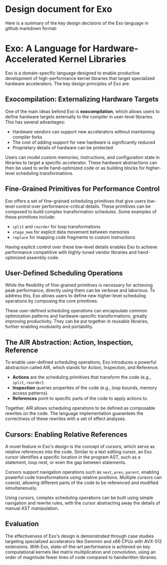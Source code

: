 # Design document for Exo

Here is a summary of the key design decisions of the Exo language in github markdown format:

# Exo: A Language for Hardware-Accelerated Kernel Libraries

Exo is a domain-specific language designed to enable productive development of high-performance kernel libraries that target specialized hardware accelerators. The key design principles of Exo are:

## Exocompilation: Externalizing Hardware Targets

One of the main ideas behind Exo is **exocompilation**, which allows users to define hardware targets externally to the compiler in user-level libraries. This has several advantages:

- Hardware vendors can support new accelerators without maintaining compiler forks
- The cost of adding support for new hardware is significantly reduced
- Proprietary details of hardware can be protected

Users can model custom memories, instructions, and configuration state in libraries to target a specific accelerator. These hardware abstractions can then be used to write hand-optimized code or as building blocks for higher-level scheduling transformations.

## Fine-Grained Primitives for Performance Control

Exo offers a set of fine-grained scheduling primitives that give users low-level control over performance-critical details. These primitives can be composed to build complex transformation schedules. Some examples of these primitives include:

- `split` and `reorder` for loop transformations
- `stage_mem` for explicit data movement between memories
- `replace` for mapping code fragments to custom instructions

Having explicit control over these low-level details enables Exo to achieve performance competitive with highly-tuned vendor libraries and hand-optimized assembly code.

## User-Defined Scheduling Operations

While the flexibility of fine-grained primitives is necessary for achieving peak performance, directly using them can be verbose and laborious. To address this, Exo allows users to define new higher-level scheduling operations by composing the core primitives.

These user-defined scheduling operations can encapsulate common optimization patterns and hardware-specific transformations, greatly improving productivity. They can be put together in reusable libraries, further enabling modularity and portability.

## The AIR Abstraction: Action, Inspection, Reference

To enable user-defined scheduling operations, Exo introduces a powerful abstraction called AIR, which stands for Action, Inspection, and Reference.

- **Actions** are the scheduling primitives that transform the code (e.g., `split`, `reorder`).
- **Inspection** queries properties of the code (e.g., loop bounds, memory access patterns).
- **References** point to specific parts of the code to apply actions to.

Together, AIR allows scheduling operations to be defined as composable rewrites on the code. The language implementation guarantees the correctness of these rewrites with a set of effect analyses.

## Cursors: Enabling Relative References

A novel feature in Exo's design is the concept of cursors, which serve as relative references into the code. Similar to a text editing cursor, an Exo cursor identifies a specific location in the program AST, such as a statement, loop nest, or even the gap between statements.

Cursors support navigation operations such as `next`, `prev`, `parent`, enabling powerful code transformations using relative positions. Multiple cursors can coexist, allowing different parts of the code to be referenced and modified simultaneously.

Using cursors, complex scheduling operations can be built using simple navigation and rewrite rules, with the cursor abstracting away the details of manual AST manipulation.

## Evaluation

The effectiveness of Exo's design is demonstrated through case studies targeting specialized accelerators like Gemmini and x86 CPUs with AVX-512 extensions. With Exo, state-of-the-art performance is achieved on key computational kernels like matrix multiplication and convolution, using an order of magnitude fewer lines of code compared to handwritten libraries.

